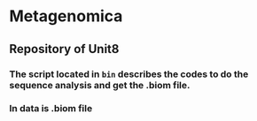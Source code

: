 # Metagenomica
## Repository of Unit8

### The script located in `bin` describes the codes to do the sequence analysis and get the .biom file.
### In data is .biom file

